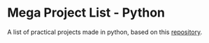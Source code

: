 Mega Project List - Python
========

A list of practical projects made in python, based on this [repository](https://github.com/karan/Projects).

